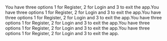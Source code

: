 You have three options 1 for Register, 2 for Login and 3 to exit the app.You have three options 1 for Register, 2 for Login and 3 to exit the app.You have three options 1 for Register, 2 for Login and 3 to exit the app.You have three options 1 for Register, 2 for Login and 3 to exit the app.You have three options 1 for Register, 2 for Login and 3 to exit the app.You have three options 1 for Register, 2 for Login and 3 to exit the app.